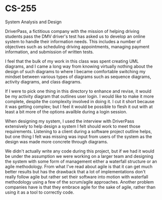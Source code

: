 # CS-255
System Analysis and Design

DriverPass, a fictitious company with the mission of helping driving students pass the DMV driver's test has asked us to develop an online system to handle their information needs. This includes a number of objectives such as scheduling driving appointments, managing payment information, and submission of written tests.

I feel that the bulk of my work in this class was spent creating UML diagrams, and I came a long way from knowing virtually nothing about the design of such diagrams to where I became comfortable switching my mindset between various types of diagrams such as sequence diagrams, activity diagrams, and class diagrams.

If I were to pick one thing in this directory to enhance and revise, it would be my activity diagram that outlines user login. I would like to make it more complete, despite the complexity involved in doing it. I cut it short because it was getting complex; but I feel it would be possible to flesh it out with at least a bit more of the options availble during a login session.

When designing my system, I used the interview with DriverPass extensively to help design a system I felt should work to meet those requirements. Listening to a client during a software project outline helps, but one thing I felt was missing was input from users of the system as the design was made more concrete through diagrams.

We didn't actually write any code during this project, but if we had it would be under the assumption we were working on a larger team and designing the system with some form of management either a waterfall structure or an agile methodology. From what I've read about agile is that it can get much better results but has the drawback that a lot of implementations don't really follow agile but rather set their software into motion with waterfall methodology using a few of the scrum/agile approaches. Another problem companies have is that they embrace agile for the sake of agile, rather than using it as a tool to correctly code.
